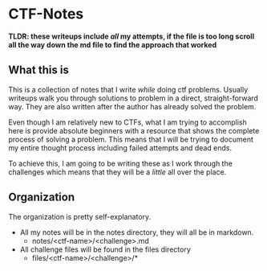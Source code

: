 # CTF-Notes
**TLDR: these writeups include *all* my attempts, if the file is too long scroll all the way down the md file to find the approach that worked**

## What this is

This is a collection of notes that I write *while* doing ctf problems. Usually writeups walk you through solutions to problem in a direct, straight-forward way. They are also written after the author has already solved the problem.

Even though I am relatively new to CTFs, what I am trying to accomplish here is provide absolute beginners with a resource that shows the complete process of solving a problem. This means that I will be trying to document my entire thought process including failed attempts and dead ends. 

To achieve this, I am going to be writing these as I work through the challenges which means that they will be a *little* all over the place.

## Organization

The organization is pretty self-explanatory.
- All my notes will be in the notes directory, they will all be in markdown.
	- notes/\<ctf-name\>/\<challenge\>.md
- All challenge files will be found in the files directory
	- files/\<ctf-name\>/\<challenge\>/\*
